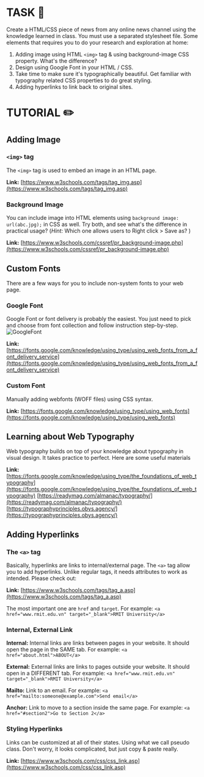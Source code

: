 # TASK 🚧

Create a HTML/CSS piece of news from any online news channel using the knowledge learned in class.
You must use a separated stylesheet file. Some elements that requires you to do your research and exploration at home:

1. Adding image using HTML `<img>` tag & using background-image CSS property. What's the difference?
2. Design using Google Font in your HTML / CSS.
3. Take time to make sure it's typographically beautiful. Get familiar with typography related CSS properties to do great styling.
4. Adding hyperlinks to link back to original sites.

# TUTORIAL ✏️

## Adding Image

### `<img>` tag

The `<img>` tag is used to embed an image in an HTML page.

**Link:** [https://www.w3schools.com/tags/tag_img.asp](https://www.w3schools.com/tags/tag_img.asp)

### Background Image

You can include image into HTML elements using `background image: url(abc.jpg);` in CSS as well. Try both, and see what's the difference in practical usage? (_Hint:_ Which one allows users to Right click > Save as? )

**Link:** [https://www.w3schools.com/cssref/pr_background-image.php](https://www.w3schools.com/cssref/pr_background-image.php)

## Custom Fonts

There are a few ways for you to include non-system fonts to your web page.

### Google Font

Google Font or font delivery is probably the easiest. You just need to pick and choose from font collection and follow instruction step-by-step.
![GoogleFont](https://cdn.glitch.global/784c396d-eaae-4d0d-a70a-a2f88fdc68df/google-font.png?v=1719660919796)

**Link:** [https://fonts.google.com/knowledge/using_type/using_web_fonts_from_a_font_delivery_service](https://fonts.google.com/knowledge/using_type/using_web_fonts_from_a_font_delivery_service)

### Custom Font

Manually adding webfonts (WOFF files) using CSS syntax.

**Link:** [https://fonts.google.com/knowledge/using_type/using_web_fonts](https://fonts.google.com/knowledge/using_type/using_web_fonts)

## Learning about Web Typography

Web typography builds on top of your knowledge about typography in visual design.
It takes practice to perfect. Here are some useful materials

**Link:**
[https://fonts.google.com/knowledge/using_type/the_foundations_of_web_typography](https://fonts.google.com/knowledge/using_type/the_foundations_of_web_typography)
[https://readymag.com/almanac/typography/](https://readymag.com/almanac/typography/)
[https://typographyprinciples.obys.agency/](https://typographyprinciples.obys.agency/)

## Adding Hyperlinks

### The `<a>` tag

Basically, hyperlinks are links to internal/external page. The `<a>` tag allow you to add hyperlinks. Unlike regular tags, it needs attributes to work as intended. Please check out:

**Link:** [https://www.w3schools.com/tags/tag_a.asp](https://www.w3schools.com/tags/tag_a.asp)

The most important one are `href` and `target`.
For example:
`<a href="www.rmit.edu.vn" target="_blank">RMIT University</a>`

### Internal, External Link

**Internal:**
Internal links are links between pages in your website. It should open the page in the SAME tab. For example:
`<a href="about.html">ABOUT</a>`

**External:**
External links are links to pages outside your website. It should open in a DIFFERENT tab. For example:
`<a href="www.rmit.edu.vn" target="_blank">RMIT University</a>`

**Mailto:**
Link to an email. For example: `<a href="mailto:someone@example.com">Send email</a>`

**Anchor:**
Link to move to a section inside the same page. For example: `<a href="#section2">Go to Section 2</a>`

### Styling Hyperlinks

Links can be customized at all of their states. Using what we call pseudo class. Don't worry, it looks complicated, but just copy & paste really.

**Link:** [https://www.w3schools.com/css/css_link.asp](https://www.w3schools.com/css/css_link.asp)

